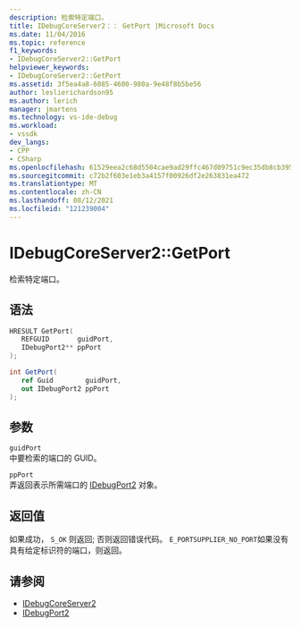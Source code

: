 ```yaml
---
description: 检索特定端口。
title: IDebugCoreServer2：： GetPort |Microsoft Docs
ms.date: 11/04/2016
ms.topic: reference
f1_keywords:
- IDebugCoreServer2::GetPort
helpviewer_keywords:
- IDebugCoreServer2::GetPort
ms.assetid: 3f5ea4a8-6085-4600-980a-9e48f8b5be56
author: leslierichardson95
ms.author: lerich
manager: jmartens
ms.technology: vs-ide-debug
ms.workload:
- vssdk
dev_langs:
- CPP
- CSharp
ms.openlocfilehash: 61529eea2c68d5504cae9ad29ffc467d09751c9ec35db8cb3953ee4410b57ed9
ms.sourcegitcommit: c72b2f603e1eb3a4157f00926df2e263831ea472
ms.translationtype: MT
ms.contentlocale: zh-CN
ms.lasthandoff: 08/12/2021
ms.locfileid: "121239004"
---
```

# <a name="idebugcoreserver2getport"></a>IDebugCoreServer2::GetPort
检索特定端口。

## <a name="syntax"></a>语法

```cpp
HRESULT GetPort( 
   REFGUID       guidPort,
   IDebugPort2** ppPort
);
```

```csharp
int GetPort( 
   ref Guid        guidPort,
   out IDebugPort2 ppPort
);
```

## <a name="parameters"></a>参数
`guidPort`\
中要检索的端口的 GUID。

`ppPort`\
弄返回表示所需端口的 [IDebugPort2](../../../extensibility/debugger/reference/idebugport2.md) 对象。

## <a name="return-value"></a>返回值
 如果成功， `S_OK` 则返回; 否则返回错误代码。 `E_PORTSUPPLIER_NO_PORT`如果没有具有给定标识符的端口，则返回。

## <a name="see-also"></a>请参阅
- [IDebugCoreServer2](../../../extensibility/debugger/reference/idebugcoreserver2.md)
- [IDebugPort2](../../../extensibility/debugger/reference/idebugport2.md)
